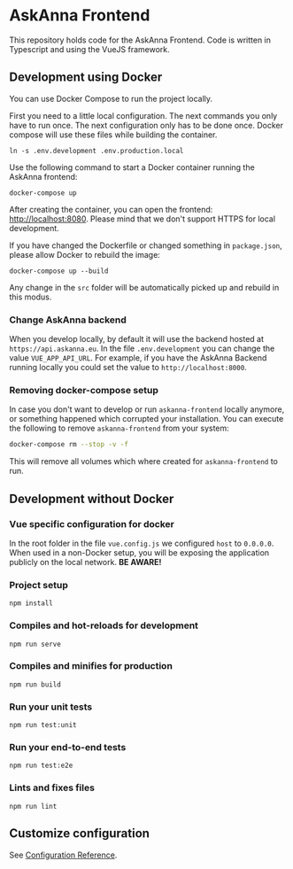 # AskAnna Frontend

This repository holds code for the AskAnna Frontend. Code is written in Typescript and using the
VueJS framework.

## Development using Docker

You can use Docker Compose to run the project locally.

First you need to a little local configuration. The next commands you only have to run once.
The next configuration only has to be done once. Docker compose will use these files while
building the container.

```shell
ln -s .env.development .env.production.local
```

Use the following command to start a Docker container running the AskAnna frontend:

```shell
docker-compose up
```

After creating the container, you can open the frontend:
[http://localhost:8080](http://localhost:8080). Please mind that we don't support HTTPS for local
development.

If you have changed the Dockerfile or changed something in `package.json`, please allow Docker to
rebuild the image:

```shell
docker-compose up --build
```

Any change in the `src` folder will be automatically picked up and rebuild in this modus.

### Change AskAnna backend

When you develop locally, by default it will use the backend hosted at `https://api.askanna.eu`. In
the file `.env.development` you can change the value `VUE_APP_API_URL`. For example, if you have
the AskAnna Backend running locally you could set the value to `http://localhost:8000`.

### Removing docker-compose setup

In case you don't want to develop or run `askanna-frontend` locally anymore, or something happened
which corrupted your installation. You can execute the following to remove `askanna-frontend` from
your system:

```bash
docker-compose rm --stop -v -f
```

This will remove all volumes which where created for `askanna-frontend` to run.

## Development without Docker

### Vue specific configuration for docker

In the root folder in the file `vue.config.js` we configured `host` to `0.0.0.0`. When used in a
non-Docker setup, you will be exposing the application publicly on the local network. **BE AWARE!**

### Project setup

```shell
npm install
```

### Compiles and hot-reloads for development

```shell
npm run serve
```

### Compiles and minifies for production

```shell
npm run build
```

### Run your unit tests

```shell
npm run test:unit
```

### Run your end-to-end tests

```shell
npm run test:e2e
```

### Lints and fixes files

```shell
npm run lint
```

## Customize configuration

See [Configuration Reference](https://cli.vuejs.org/config/).
